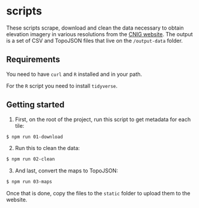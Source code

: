 # scripts

These scripts scrape, download and clean the data necessary to obtain elevation imagery in various resolutions from the [CNIG website](https://centrodedescargas.cnig.es/CentroDescargas/index.jsp#). The output is a set of CSV and TopoJSON files that live on the `/output-data` folder.

## Requirements

You need to have `curl` and `R` installed and in your path.

For the `R` script you need to install `tidyverse`.

## Getting started

1. First, on the root of the project, run this script to get metadata for each tile:

```bash
$ npm run 01-download
```

2. Run this to clean the data:

```bash
$ npm run 02-clean
```

3. And last, convert the maps to TopoJSON:

```bash
$ npm run 03-maps
```

Once that is done, copy the files to the `static` folder to upload them to the website.
